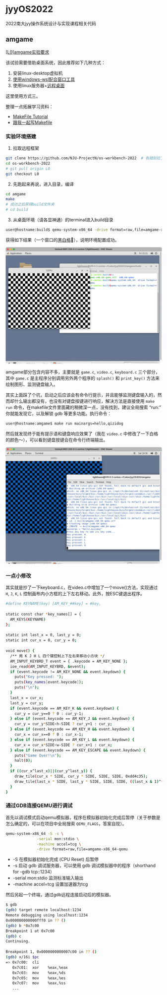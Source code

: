 # jyyOS2022

2022南大jyy操作系统设计与实现课程相关代码

## amgame

[[L0]amgame实验要求](http://jyywiki.cn/OS/2022/labs/L0)

该试验需要借助桌面系统，因此推荐如下几种方式：

1. 安装linux-desktop虚拟机
2. [使用windows-wsl配合窗口工具](https://zhuanlan.zhihu.com/p/499141891)
3. 使用linux服务器+[远程桌面](https://www.jb51.net/article/172131.htm)

这里使用方式三。

整理一点拓展学习资料：

- [MakeFile Tutorial](https://makefiletutorial.com/)
- [跟我一起写Makefile](https://wiki.ubuntu.org.cn/跟我一起写Makefile)


### 实验环境搭建

1. 拉取远程框架

```bash
git clone https://github.com/NJU-ProjectN/os-workbench-2022  # 有就别拉了
cd os-workbench-2022
# git pull origin L0
git checkout L0
```

2. 先跑起来再说，进入目录，编译

```bash
cd amgame
make
# 成功之后获得build文件夹
# cd build
```

3. 从桌面环境（请各显神通）的terminal进入build目录

```bash
user@hostname:build$ qemu-system-x86_64 -drive format=raw,file=amgame-x86_64-qemu
```

获得如下结果（一个窗口的[黑白格](https://www.iqiyi.com/v_19rrmjkk40.html)🐶），说明环境配置成功。

![默认启动效果](./img/amgame.png)

amgame部分包含内容不多，主要就是 `game.c`, `video.c`, `keyboard.c` 三个部分，其中 `game.c` 是主程序分别调用另外两个程序的 `splash()` 和 `print_key()` 方法来绘制图形、监测键盘输入。

其实上面踩了个坑，启动之后应该会有命令行提示，并且能够监测键盘输入的，然而却什么输出都没有，也没有对键盘按键进行响应，解决方法是直接使用 `make run` 命令，在makefile文件里面藏的稍微深一点，没有找到，建议全局搜索 “run:” 你就能发现它，以及解锁 gdb 等更多功能。执行命令：

```bash
user@hostname:amgame$ make run mainargs=hello,qizidog
```

然后就发现终于能有提示语和键盘响应效果了（我在 `video.c` 中修改了一下白格的颜色～），可以看到键盘按键会在命令行终端输出。

![键盘响应事件](./img/amgame2.png)


### 一点小修改

其实就是抄了一下keyboard.c，在video.c中增加了一个move()方法，实现通过 `H`, `J`, `K`, `L` 控制画布内小方框的上下左右移动。此外，按ESC键退出程序。

```bash
#define KEYNAME(key) [AM_KEY_##key] = #key,

static const char *key_names[] = {
  AM_KEYS(KEYNAME)
};

static int last_x = 0, last_y = 0;
static int cur_x = 0, cur_y = 0;

void move() {
  /** 用 K J H L 四个键控制上下左右来移动小方块 */
  AM_INPUT_KEYBRD_T event = { .keycode = AM_KEY_NONE };
  ioe_read(AM_INPUT_KEYBRD, &event);
  if (event.keycode != AM_KEY_NONE && event.keydown) {
    puts("Key pressed: ");
    puts(key_names[event.keycode]);
    puts("\n");
  }
  last_x = cur_x;
  last_y = cur_y;
  if (event.keycode == AM_KEY_K && event.keydown) {
    cur_y = cur_y==0 ? 0 : cur_y-1;
  } else if (event.keycode == AM_KEY_J && event.keydown) {
    cur_y = cur_y*SIDE<h-SIDE ? cur_y+1 : cur_y;
  } else if (event.keycode == AM_KEY_H && event.keydown) {
    cur_x = cur_x==0 ? 0 : cur_x-1;
  } else if (event.keycode == AM_KEY_L && event.keydown) {
    cur_x = cur_x*SIDE<w-SIDE ? cur_x+1 : cur_x;
  } else if (event.keycode == AM_KEY_ESCAPE && event.keydown) {
    puts("Game Over!\n");
    halt(0);
  }
  if ((cur_x^last_x)||(cur_y^last_y)) {
    draw_tile(cur_x * SIDE, cur_y * SIDE, SIDE, SIDE, 0xdd4c35);
    draw_tile(last_x * SIDE, last_y * SIDE, SIDE, SIDE, ((last_x & 1)^(last_y & 1)) ? 0x007ACC : 0x0000);
  }
}
```


### 通过GDB连接QEMU进行调试

首先以调试模式启动qemu模拟器，程序在模拟器初始化完成后暂停（关于参数是怎么确定的，可以在项目中全局搜索 `QEMU_FLAGS`，答案自现）。

```bash
qemu-system-x86_64 -S -s \
              -serial mon:stdio \
              -machine accel=tcg \
              -drive format=raw,file=amgame-x86_64-qemu
```

- -S 在模拟器初始化完成 (CPU Reset) 后暂停
- -s 启动 gdb 调试服务器，可以使用 gdb 调试模拟器中的程序（shorthand for -gdb tcp::1234）
- -serial mon:stdio 监测标准输入输出
- -machine accel=tcg 设置加速器为tcg

然后另起一个终端，通过gdb远程连接启动后的模拟器。

```bash
$ gdb
(gdb) target remote localhost:1234
Remote debugging using localhost:1234
0x000000000000fff0 in ?? ()
(gdb) b *0x7c00
Breakpoint 1 at 0x7c00
(gdb) c
Continuing.

Breakpoint 1, 0x0000000000007c00 in ?? ()
(gdb) x/16i $pc
=> 0x7c00:  cli    
   0x7c01:  xor    %eax,%eax
   0x7c03:  mov    %eax,%ds
   0x7c05:  mov    %eax,%es
   0x7c07:  mov    %eax,%ss
   ...
```
